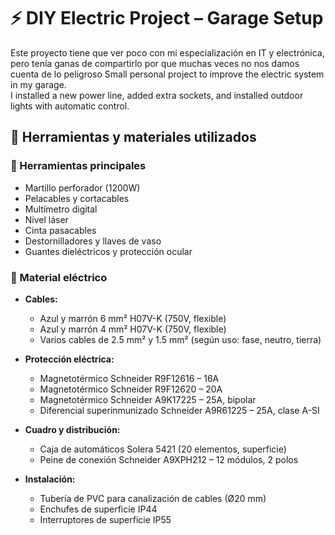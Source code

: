 # ⚡ DIY Electric Project – Garage Setup

Este proyecto tiene que ver poco con mi especialización en IT y electrónica, pero tenía ganas de compartirlo por que muchas veces no nos damos cuenta de lo peligroso
Small personal project to improve the electric system in my garage.  
I installed a new power line, added extra sockets, and installed outdoor lights with automatic control.

## 🧰 Herramientas y materiales utilizados

### 🔧 Herramientas principales
- Martillo perforador (1200W)
- Pelacables y cortacables
- Multímetro digital
- Nivel láser
- Cinta pasacables
- Destornilladores y llaves de vaso
- Guantes dieléctricos y protección ocular

### 🔌 Material eléctrico
- **Cables:**
  - Azul y marrón 6 mm² H07V-K (750V, flexible)
  - Azul y marrón 4 mm² H07V-K (750V, flexible)
  - Varios cables de 2.5 mm² y 1.5 mm² (según uso: fase, neutro, tierra)

- **Protección eléctrica:**
  - Magnetotérmico Schneider R9F12616 – 16A
  - Magnetotérmico Schneider R9F12620 – 20A
  - Magnetotérmico Schneider A9K17225 – 25A, bipolar
  - Diferencial superinmunizado Schneider A9R61225 – 25A, clase A-SI

- **Cuadro y distribución:**
  - Caja de automáticos Solera 5421 (20 elementos, superficie)
  - Peine de conexión Schneider A9XPH212 – 12 módulos, 2 polos

- **Instalación:**
  - Tubería de PVC para canalización de cables (Ø20 mm)
  - Enchufes de superficie IP44
  - Interruptores de superficie IP55


